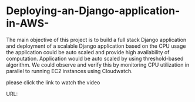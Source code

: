 # Deploying-an-Django-application-in-AWS-
The main objective of this project is to build a full stack Django application and deployment of a scalable Django application based on the CPU usage the application could be auto scaled and provide high availability of computation. Application would be auto scaled by using threshold-based algorithm. We could observe and verify this by monitoring CPU utilization in parallel to running EC2 instances using Cloudwatch.

please click the link to watch the video

URL: 
